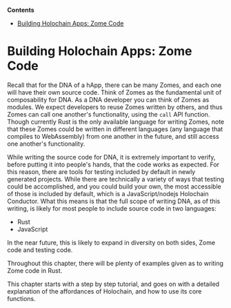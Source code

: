 <!-- START doctoc generated TOC please keep comment here to allow auto update -->
<!-- DON'T EDIT THIS SECTION, INSTEAD RE-RUN doctoc TO UPDATE -->
**Contents**

- [Building Holochain Apps: Zome Code](#building-holochain-apps-zome-code)

<!-- END doctoc generated TOC please keep comment here to allow auto update -->

# Building Holochain Apps: Zome Code

Recall that for the DNA of a hApp, there can be many Zomes, and each one will have their own source code. Think of Zomes as the fundamental unit of composability for DNA.  As a DNA developer you can think of Zomes as modules. We expect developers to reuse Zomes written by others, and thus Zomes can call one another's functionality, using the `call` API function. Though currently Rust is the only available language for writing Zomes, note that these Zomes could be written in different languages (any language that compiles to WebAssembly) from one another in the future, and still access one another's functionality.

While writing the source code for DNA, it is extremely important to verify, before putting it into people's hands, that the code works as expected. For this reason, there are tools for testing included by default in newly generated projects. While there are technically a variety of ways that testing could be accomplished, and you could build your own, the most accessible of those is included by default, which is a JavaScript/nodejs Holochain Conductor. What this means is that the full scope of writing DNA, as of this writing, is likely for most people to include source code in two languages:
- Rust
- JavaScript

In the near future, this is likely to expand in diversity on both sides, Zome code and testing code.

Throughout this chapter, there will be plenty of examples given as to writing Zome code in Rust.

This chapter starts with a step by step tutorial, and goes on with a detailed explanation of the affordances of Holochain, and how to use its core functions.
